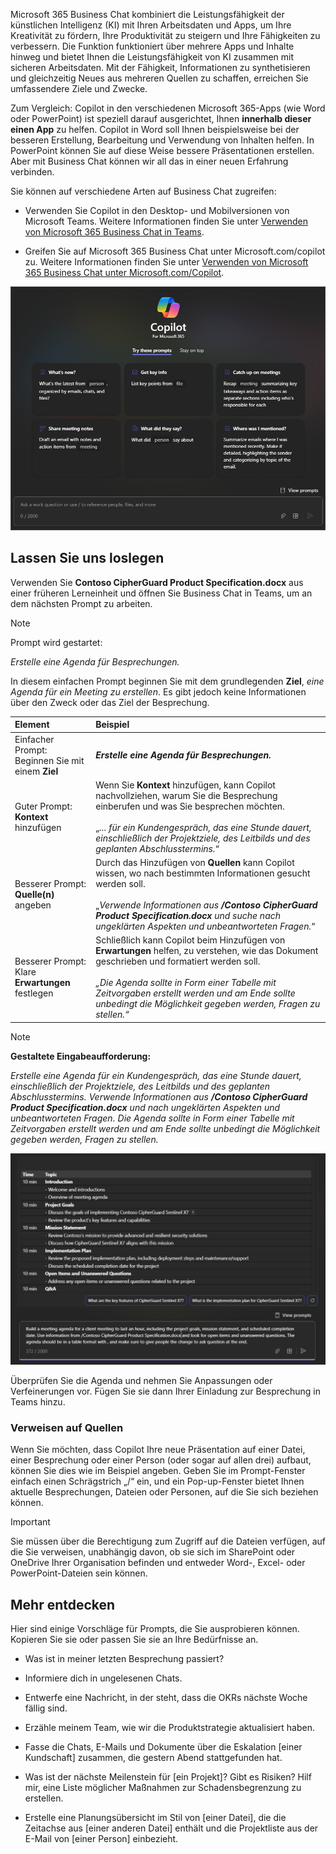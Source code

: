 Microsoft 365 Business Chat kombiniert die Leistungsfähigkeit der künstlichen Intelligenz (KI) mit Ihren Arbeitsdaten und Apps, um Ihre Kreativität zu fördern, Ihre Produktivität zu steigern und Ihre Fähigkeiten zu verbessern. Die Funktion funktioniert über mehrere Apps und Inhalte hinweg und bietet Ihnen die Leistungsfähigkeit von KI zusammen mit sicheren Arbeitsdaten. Mit der Fähigkeit, Informationen zu synthetisieren und gleichzeitig Neues aus mehreren Quellen zu schaffen, erreichen Sie umfassendere Ziele und Zwecke.

Zum Vergleich: Copilot in den verschiedenen Microsoft 365-Apps (wie Word oder PowerPoint) ist speziell darauf ausgerichtet, Ihnen **innerhalb dieser einen App** zu helfen. Copilot in Word soll Ihnen beispielsweise bei der besseren Erstellung, Bearbeitung und Verwendung von Inhalten helfen. In PowerPoint können Sie auf diese Weise bessere Präsentationen erstellen. Aber mit Business Chat können wir all das in einer neuen Erfahrung verbinden.

Sie können auf verschiedene Arten auf Business Chat zugreifen:

- Verwenden Sie Copilot in den Desktop- und Mobilversionen von Microsoft Teams. Weitere Informationen finden Sie unter [Verwenden von Microsoft 365 Business Chat in Teams](https://support.microsoft.com/topic/open-microsoft-365-chat-in-teams-c6de0a62-4f9e-479d-b5f2-af036e342181).

- Greifen Sie auf Microsoft 365 Business Chat unter Microsoft.com/copilot zu. Weitere Informationen finden Sie unter [Verwenden von Microsoft 365 Business Chat unter Microsoft.com/Copilot](https://support.microsoft.com/topic/use-microsoft-365-chat-at-microsoft365-com-or-in-the-microsoft-365-office-app-4a2538f9-962f-4c7c-a368-f6006bc13d6f).

![Screenshot der Copilot-Chaterfahrung in Teams](../media/copilot-chat-experience-teams.png)

## Lassen Sie uns loslegen

Verwenden Sie **Contoso CipherGuard Product Specification.docx** aus einer früheren Lerneinheit und öffnen Sie Business Chat in Teams, um an dem nächsten Prompt zu arbeiten.

> [!NOTE]
> Prompt wird gestartet:
>
> _Erstelle eine Agenda für Besprechungen._

In diesem einfachen Prompt beginnen Sie mit dem grundlegenden **Ziel**, _eine Agenda für ein Meeting zu erstellen_. Es gibt jedoch keine Informationen über den Zweck oder das Ziel der Besprechung.

| Element | Beispiel |
| :------ | :------- |
| Einfacher Prompt: <br>Beginnen Sie mit einem **Ziel** | **_Erstelle eine Agenda für Besprechungen._** |
| Guter Prompt: <br>**Kontext** hinzufügen | Wenn Sie **Kontext** hinzufügen, kann Copilot nachvollziehen, warum Sie die Besprechung einberufen und was Sie besprechen möchten.<br><br>„_... für ein Kundengespräch, das eine Stunde dauert, einschließlich der Projektziele, des Leitbilds und des geplanten Abschlusstermins._“ |
| Besserer Prompt: <br>**Quelle(n)** angeben | Durch das Hinzufügen von **Quellen** kann Copilot wissen, wo nach bestimmten Informationen gesucht werden soll.<br><br>„_Verwende Informationen aus **/Contoso CipherGuard Product Specification.docx** und suche nach ungeklärten Aspekten und unbeantworteten Fragen._“ |
| Besserer Prompt: <br>Klare **Erwartungen** festlegen | Schließlich kann Copilot beim Hinzufügen von **Erwartungen** helfen, zu verstehen, wie das Dokument geschrieben und formatiert werden soll.<br><br>_„Die Agenda sollte in Form einer Tabelle mit Zeitvorgaben erstellt werden und am Ende sollte unbedingt die Möglichkeit gegeben werden, Fragen zu stellen.“_ |

> [!NOTE]
> **Gestaltete Eingabeaufforderung:**
>
> _Erstelle eine Agenda für ein Kundengespräch, das eine Stunde dauert, einschließlich der Projektziele, des Leitbilds und des geplanten Abschlusstermins. Verwende Informationen aus **/Contoso CipherGuard Product Specification.docx** und nach ungeklärten Aspekten und unbeantworteten Fragen. Die Agenda sollte in Form einer Tabelle mit Zeitvorgaben erstellt werden und am Ende sollte unbedingt die Möglichkeit gegeben werden, Fragen zu stellen._

[![Screenshot der erstellten Prompt-Ergebnisse anhand des Beispieldokuments mit Copilot in Teams mit grafisch unterstütztem Chat.](../media/copilot-chat-draft-agenda-teams.png)](../media/copilot-chat-draft-agenda-teams.png#lightbox)

Überprüfen Sie die Agenda und nehmen Sie Anpassungen oder Verfeinerungen vor. Fügen Sie sie dann Ihrer Einladung zur Besprechung in Teams hinzu.

### Verweisen auf Quellen

Wenn Sie möchten, dass Copilot Ihre neue Präsentation auf einer Datei, einer Besprechung oder einer Person (oder sogar auf allen drei) aufbaut, können Sie dies wie im Beispiel angeben. Geben Sie im Prompt-Fenster einfach einen Schrägstrich „/“ ein, und ein Pop-up-Fenster bietet Ihnen aktuelle Besprechungen, Dateien oder Personen, auf die Sie sich beziehen können.

> [!IMPORTANT]
> Sie müssen über die Berechtigung zum Zugriff auf die Dateien verfügen, auf die Sie verweisen, unabhängig davon, ob sie sich im SharePoint oder OneDrive Ihrer Organisation befinden und entweder Word-, Excel- oder PowerPoint-Dateien sein können.

## Mehr entdecken

Hier sind einige Vorschläge für Prompts, die Sie ausprobieren können. Kopieren Sie sie oder passen Sie sie an Ihre Bedürfnisse an.

- Was ist in meiner letzten Besprechung passiert?

- Informiere dich in ungelesenen Chats.

- Entwerfe eine Nachricht, in der steht, dass die OKRs nächste Woche fällig sind.

- Erzähle meinem Team, wie wir die Produktstrategie aktualisiert haben.

- Fasse die Chats, E-Mails und Dokumente über die Eskalation [einer Kundschaft] zusammen, die gestern Abend stattgefunden hat.

- Was ist der nächste Meilenstein für [ein Projekt]? Gibt es Risiken? Hilf mir, eine Liste möglicher Maßnahmen zur Schadensbegrenzung zu erstellen.

- Erstelle eine Planungsübersicht im Stil von [einer Datei], die die Zeitachse aus [einer anderen Datei] enthält und die Projektliste aus der E-Mail von [einer Person] einbezieht. 
